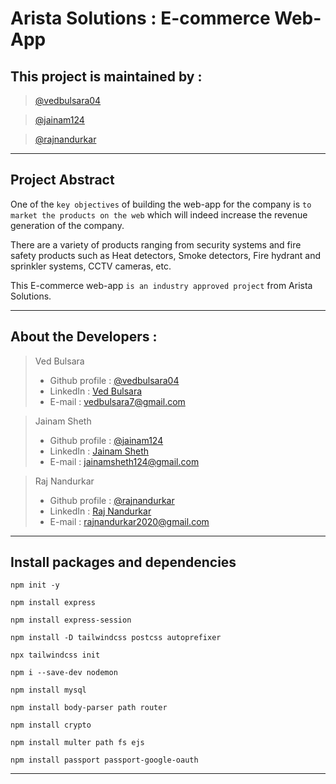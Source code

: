 # Arista Solutions : E-commerce Web-App

## This project is maintained by :
> [@vedbulsara04](https://github.com/vedbulsara04)

> [@jainam124](https://github.com/jainam124)

> [@rajnandurkar](https://github.com/rajnandurkar)

---
## Project Abstract


One of the ` key objectives ` of building the web-app for the company is ` to market the products on the web ` which will indeed increase the revenue generation of the company.

There are a variety of products ranging from security systems and fire safety products such as Heat detectors, Smoke detectors, Fire hydrant and sprinkler systems, 
CCTV cameras, etc.

This E-commerce web-app ` is an industry approved project ` from Arista Solutions.

---

## About the Developers :

> Ved Bulsara
  >- Github profile : [@vedbulsara04](https://github.com/vedbulsara04)
  >- LinkedIn : [Ved Bulsara](https://www.linkedin.com/in/vedbulsara04/)
  >- E-mail : vedbulsara7@gmail.com

> Jainam Sheth
  >- Github profile : [@jainam124](https://github.com/jainam124)
  >- LinkedIn : [Jainam Sheth](https://www.linkedin.com/in/shethjainam/)
  >- E-mail : jainamsheth124@gmail.com

> Raj Nandurkar
  >- Github profile : [@rajnandurkar](https://github.com/rajnandurkar)
  >- LinkedIn : [Raj Nandurkar](https://www.linkedin.com/in/raj-nandurkar-3546b9236/)
  >- E-mail : rajnandurkar2020@gmail.com

---

## Install packages and dependencies

``` 
npm init -y 
```

``` 
npm install express 
```

```
npm install express-session 
```

``` 
npm install -D tailwindcss postcss autoprefixer
```

``` 
npx tailwindcss init 
```

``` 
npm i --save-dev nodemon 
```

```
npm install mysql 
```

``` 
npm install body-parser path router 
```

``` 
npm install crypto
```

``` 
npm install multer path fs ejs
```

```
npm install passport passport-google-oauth
```

---